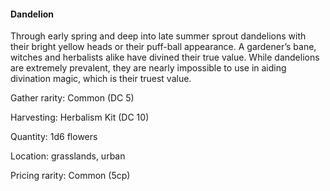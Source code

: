 #### Dandelion

Through early spring and deep into late summer sprout dandelions with their bright yellow heads or their puff-ball appearance. A gardener’s bane, witches and herbalists alike have divined their true value. While dandelions are extremely prevalent, they are nearly impossible to use in aiding divination magic, which is their truest value.

Gather rarity: Common (DC 5)

Harvesting: Herbalism Kit (DC 10)

Quantity: 1d6 flowers

Location: grasslands, urban

Pricing rarity: Common (5cp)